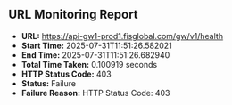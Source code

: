 ## URL Monitoring Report

- **URL:** https://api-gw1-prod1.fisglobal.com/gw/v1/health
- **Start Time:** 2025-07-31T11:51:26.582021
- **End Time:** 2025-07-31T11:51:26.682940
- **Total Time Taken:** 0.100919 seconds
- **HTTP Status Code:** 403
- **Status:** Failure
- **Failure Reason:** HTTP Status Code: 403
